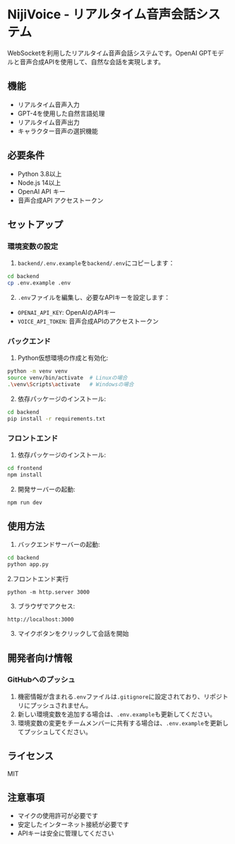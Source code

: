 # NijiVoice - リアルタイム音声会話システム

WebSocketを利用したリアルタイム音声会話システムです。OpenAI GPTモデルと音声合成APIを使用して、自然な会話を実現します。

## 機能

- リアルタイム音声入力
- GPT-4を使用した自然言語処理
- リアルタイム音声出力
- キャラクター音声の選択機能

## 必要条件

- Python 3.8以上
- Node.js 14以上
- OpenAI API キー
- 音声合成API アクセストークン

## セットアップ

### 環境変数の設定

1. `backend/.env.example`を`backend/.env`にコピーします：
```bash
cd backend
cp .env.example .env
```

2. `.env`ファイルを編集し、必要なAPIキーを設定します：
- `OPENAI_API_KEY`: OpenAIのAPIキー
- `VOICE_API_TOKEN`: 音声合成APIのアクセストークン

### バックエンド

1. Python仮想環境の作成と有効化:
```bash
python -m venv venv
source venv/bin/activate  # Linuxの場合
.\venv\Scripts\activate   # Windowsの場合
```

2. 依存パッケージのインストール:
```bash
cd backend
pip install -r requirements.txt
```

### フロントエンド

1. 依存パッケージのインストール:
```bash
cd frontend
npm install
```

2. 開発サーバーの起動:
```bash
npm run dev
```

## 使用方法

1. バックエンドサーバーの起動:
```bash
cd backend
python app.py
```
2.フロントエンド実行
```
python -m http.server 3000
```
3. ブラウザでアクセス:
```
http://localhost:3000
```

3. マイクボタンをクリックして会話を開始

## 開発者向け情報

### GitHubへのプッシュ

1. 機密情報が含まれる`.env`ファイルは`.gitignore`に設定されており、リポジトリにプッシュされません。
2. 新しい環境変数を追加する場合は、`.env.example`も更新してください。
3. 環境変数の変更をチームメンバーに共有する場合は、`.env.example`を更新してプッシュしてください。

## ライセンス

MIT

## 注意事項

- マイクの使用許可が必要です
- 安定したインターネット接続が必要です
- APIキーは安全に管理してください
  
